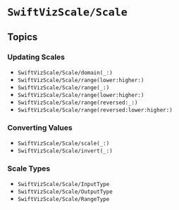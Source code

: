 # ``SwiftVizScale/Scale``

## Topics

### Updating Scales

- ``SwiftVizScale/Scale/domain(_:)``
- ``SwiftVizScale/Scale/range(lower:higher:)``
- ``SwiftVizScale/Scale/range(_:)``
- ``SwiftVizScale/Scale/range(lower:higher:)``
- ``SwiftVizScale/Scale/range(reversed:_:)``
- ``SwiftVizScale/Scale/range(reversed:lower:higher:)``

### Converting Values 

- ``SwiftVizScale/Scale/scale(_:)``
- ``SwiftVizScale/Scale/invert(_:)``

### Scale Types

- ``SwiftVizScale/Scale/InputType``
- ``SwiftVizScale/Scale/OutputType``
- ``SwiftVizScale/Scale/RangeType``
